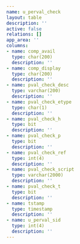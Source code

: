 ```yaml
---
name: u_perval_check
layout: table
description: ''
active: false
relations: []
app_area: ''
columns:
- name: comp_avail
  type: char(200)
  description: ''
- name: comp_display
  type: char(200)
  description: ''
- name: pval_check_desc
  type: varchar(200)
  description: ''
- name: pval_check_etype
  type: char(1)
  description: ''
- name: pval_check_h
  type: bit
  description: ''
- name: pval_check_p
  type: bit
  description: ''
- name: pval_check_ref
  type: int(4)
  description: ''
- name: pval_check_script
  type: varchar(2000)
  description: ''
- name: pval_check_t
  type: bit
  description: ''
- name: tstamp
  type: timestamp
  description: ''
- name: u_perval_sid
  type: int(4)
  description: ''
---
```


